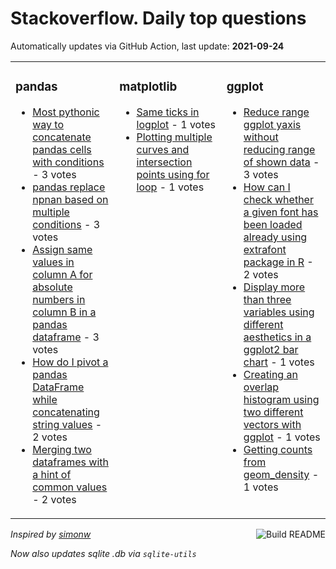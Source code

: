 # Stackoverflow. Daily top questions 

Automatically updates via GitHub Action, last update: **<!-- date starts -->2021-09-24<!-- date ends -->**


<table><tr><td valign="top" width="33%">

### pandas
<!-- pandas starts -->
* [Most pythonic way to concatenate pandas cells with conditions](https://stackoverflow.com/questions/69313521/most-pythonic-way-to-concatenate-pandas-cells-with-conditions) - 3 votes
* [pandas replace npnan based on multiple conditions](https://stackoverflow.com/questions/69315967/pandas-replace-np-nan-based-on-multiple-conditions) - 3 votes
* [Assign same values in column A for absolute numbers in column B in a pandas dataframe](https://stackoverflow.com/questions/69315539/assign-same-values-in-column-a-for-absolute-numbers-in-column-b-in-a-pandas-data) - 3 votes
* [How do I pivot a pandas DataFrame while concatenating string values](https://stackoverflow.com/questions/69311559/how-do-i-pivot-a-pandas-dataframe-while-concatenating-string-values) - 2 votes
* [Merging two dataframes with a hint of common values](https://stackoverflow.com/questions/69310613/merging-two-dataframes-with-a-hint-of-common-values) - 2 votes
<!-- pandas ends -->
</td><td valign="top" width="34%">


### matplotlib
<!-- matplotlib starts -->
* [Same ticks in logplot](https://stackoverflow.com/questions/69319745/same-ticks-in-log-plot) - 1 votes
* [Plotting multiple curves and intersection points using for loop](https://stackoverflow.com/questions/69314112/plotting-multiple-curves-and-intersection-points-using-for-loop) - 1 votes
<!-- matplotlib ends -->
</td><td valign="top" width="34%">


### ggplot
<!-- ggplot2 starts -->
* [Reduce range ggplot yaxis without reducing range of shown data](https://stackoverflow.com/questions/69312147/reduce-range-ggplot-y-axis-without-reducing-range-of-shown-data) - 3 votes
* [How can I check whether a given font has been loaded already using extrafont package in R](https://stackoverflow.com/questions/69308449/how-can-i-check-whether-a-given-font-has-been-loaded-already-using-extrafont-pac) - 2 votes
* [Display more than three variables using different aesthetics in a ggplot2 bar chart](https://stackoverflow.com/questions/69312513/display-more-than-three-variables-using-different-aesthetics-in-a-ggplot2-bar-ch) - 1 votes
* [Creating an overlap histogram using two different vectors with ggplot](https://stackoverflow.com/questions/69317044/creating-an-overlap-histogram-using-two-different-vectors-with-ggplot) - 1 votes
* [Getting counts from geom_density](https://stackoverflow.com/questions/69314313/getting-counts-from-geom-density) - 1 votes
<!-- ggplot2 ends -->
</td></tr></table>

<a href="https://github.com/hp0404/hp0404/actions"><img src="https://github.com/hp0404/hp0404/workflows/Build%20README/badge.svg" align="right" alt="Build README"></a> <p>*Inspired by  [simonw](https://github.com/simonw/simonw)*</p> <p> *Now also updates sqlite .db via `sqlite-utils`* </p>
